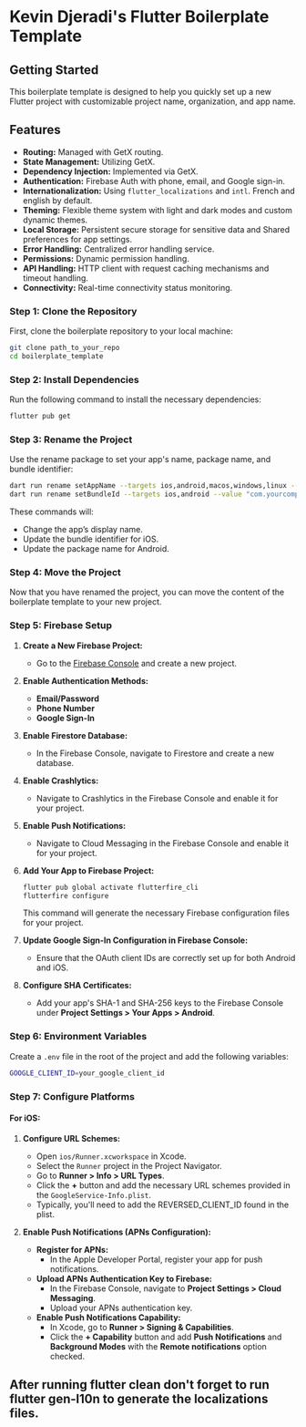 
# Kevin Djeradi's Flutter Boilerplate Template

## Getting Started

This boilerplate template is designed to help you quickly set up a new Flutter project with customizable project name, organization, and app name.

## Features
- **Routing:** Managed with GetX routing.
- **State Management:** Utilizing GetX.
- **Dependency Injection:** Implemented via GetX.
- **Authentication:** Firebase Auth with phone, email, and Google sign-in.
- **Internationalization:** Using `flutter_localizations` and `intl`. French and english by default.
- **Theming:** Flexible theme system with light and dark modes and custom dynamic themes.
- **Local Storage:** Persistent secure storage for sensitive data and Shared preferences for app settings.
- **Error Handling:** Centralized error handling service.
- **Permissions:** Dynamic permission handling.
- **API Handling:** HTTP client with request caching mechanisms and timeout handling.
- **Connectivity:** Real-time connectivity status monitoring.

### Step 1: Clone the Repository

First, clone the boilerplate repository to your local machine:

```bash
git clone path_to_your_repo
cd boilerplate_template
```

### Step 2: Install Dependencies

Run the following command to install the necessary dependencies:

```bash
flutter pub get
```

### Step 3: Rename the Project

Use the rename package to set your app's name, package name, and bundle identifier:

```bash
dart run rename setAppName --targets ios,android,macos,windows,linux --value "Your App Name"
dart run rename setBundleId --targets ios,android --value "com.yourcompany.yourapp"
```

These commands will:

- Change the app’s display name.
- Update the bundle identifier for iOS.
- Update the package name for Android.

### Step 4: Move the Project

Now that you have renamed the project, you can move the content of the boilerplate template to your new project.

### Step 5: Firebase Setup

1. **Create a New Firebase Project:**
   - Go to the [Firebase Console](https://console.firebase.google.com) and create a new project.

2. **Enable Authentication Methods:**
   - **Email/Password**
   - **Phone Number**
   - **Google Sign-In**

3. **Enable Firestore Database:**
   - In the Firebase Console, navigate to Firestore and create a new database.

4. **Enable Crashlytics:**
   - Navigate to Crashlytics in the Firebase Console and enable it for your project.

5. **Enable Push Notifications:**
   - Navigate to Cloud Messaging in the Firebase Console and enable it for your project.

6. **Add Your App to Firebase Project:**
   ```bash
   flutter pub global activate flutterfire_cli
   flutterfire configure
   ```
   This command will generate the necessary Firebase configuration files for your project.

7. **Update Google Sign-In Configuration in Firebase Console:**
   - Ensure that the OAuth client IDs are correctly set up for both Android and iOS.

8. **Configure SHA Certificates:**
   - Add your app's SHA-1 and SHA-256 keys to the Firebase Console under **Project Settings > Your Apps > Android**.

### Step 6: Environment Variables

Create a `.env` file in the root of the project and add the following variables:

```bash
GOOGLE_CLIENT_ID=your_google_client_id
```

### Step 7: Configure Platforms

#### For iOS:

1. **Configure URL Schemes:**
   - Open `ios/Runner.xcworkspace` in Xcode.
   - Select the `Runner` project in the Project Navigator.
   - Go to **Runner > Info > URL Types**.
   - Click the **+** button and add the necessary URL schemes provided in the `GoogleService-Info.plist`.
   - Typically, you'll need to add the REVERSED_CLIENT_ID found in the plist.

2. **Enable Push Notifications (APNs Configuration):**
   - **Register for APNs:**
     - In the Apple Developer Portal, register your app for push notifications.
   - **Upload APNs Authentication Key to Firebase:**
     - In the Firebase Console, navigate to **Project Settings > Cloud Messaging**.
     - Upload your APNs authentication key.
   - **Enable Push Notifications Capability:**
     - In Xcode, go to **Runner > Signing & Capabilities**.
     - Click the **+ Capability** button and add **Push Notifications** and **Background Modes** with the **Remote notifications** option checked.

## After running flutter clean don't forget to run flutter gen-l10n to generate the localizations files.
